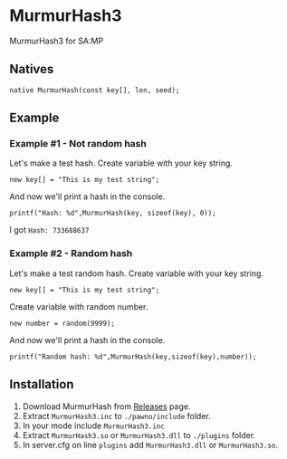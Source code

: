 # MurmurHash3
MurmurHash3 for SA:MP

## Natives
```pawn
native MurmurHash(const key[], len, seed);
```

## Example

### Example #1 - Not random hash
Let's make a test hash. Create variable with your key string.
```pawn
new key[] = "This is my test string"; 
```
And now we'll print a hash in the console.
```pawn
printf("Hash: %d",MurmurHash(key, sizeof(key), 0));
```
I got `Hash: 733688637`

### Example #2 - Random hash
Let's make a test random hash. Create variable with your key string.
```pawn
new key[] = "This is my test string";
```
Create variable with random number.
```pawn
new number = random(9999);
```
And now we'll print a hash in the console.
```pawn
printf("Random hash: %d",MurmurHash(key,sizeof(key),number));
```

## Installation
1. Download MurmurHash from [Releases](https://github.com/ShapeDev/MurmurHash3/releases) page.
2. Extract `MurmurHash3.inc` to `./pawno/include` folder.
3. In your mode include `MurmurHash3.inc`
4. Extract `MurmurHash3.so` or `MurmurHash3.dll` to `./plugins` folder.
5. In server.cfg on line `plugins` add `MurmurHash3.dll` or `MurmurHash3.so`.

